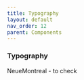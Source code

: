```yaml
---
title: Typography
layout: default
nav_order: 12
parent: Components
---
```

 
### Typography
 
NeueMontreal - to check